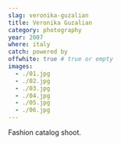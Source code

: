 ```yaml
---
slag: veronika-guzalian
title: Veronika Guzalian
category: photography
year: 2007
where: italy
catch: powered by
offwhite: true # true or empty
images:
  - ./01.jpg
  - ./02.jpg
  - ./03.jpg
  - ./04.jpg
  - ./05.jpg
  - ./06.jpg
---
```


Fashion catalog shoot.
